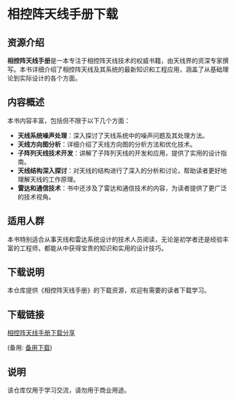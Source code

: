 # 相控阵天线手册下载

## 资源介绍

**相控阵天线手册**是一本专注于相控阵天线技术的权威书籍，由天线界的资深专家撰写。本书详细介绍了相控阵天线及其系统的最新知识和工程应用，涵盖了从基础理论到实际设计的各个方面。

## 内容概述

本书内容丰富，包括但不限于以下几个方面：

- **天线系统噪声处理**：深入探讨了天线系统中的噪声问题及其处理方法。
- **天线方向图分析**：详细介绍了天线方向图的分析方法和优化技术。
- **子阵列天线技术开发**：讲解了子阵列天线的开发和应用，提供了实用的设计指南。
- **天线结构深入探讨**：对天线的结构进行了深入的分析和讨论，帮助读者更好地理解天线的工作原理。
- **雷达和通信技术**：书中还涉及了雷达和通信技术的内容，为读者提供了更广泛的技术视角。

## 适用人群

本书特别适合从事天线和雷达系统设计的技术人员阅读，无论是初学者还是经验丰富的工程师，都能从中获得宝贵的知识和实用的设计技巧。

## 下载说明

本仓库提供《相控阵天线手册》的下载资源，欢迎有需要的读者下载学习。

## 下载链接
[相控阵天线手册下载分享](https://pan.quark.cn/s/7e1befeed7d1) 

(备用: [备用下载](https://pan.baidu.com/s/1tC9UlIKSTm5EHFI4I0VdRw?pwd=1234))

## 说明

该仓库仅用于学习交流，请勿用于商业用途。
